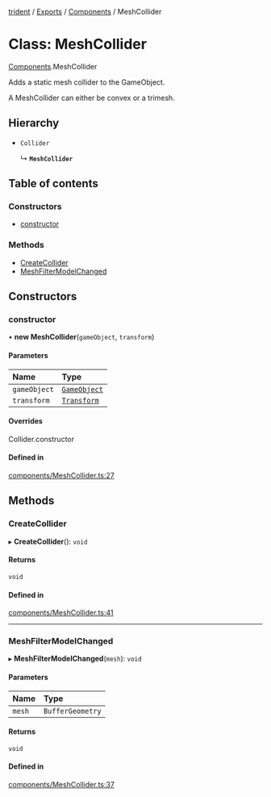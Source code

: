 [trident](../README.md) / [Exports](../modules.md) / [Components](../modules/Components.md) / MeshCollider

# Class: MeshCollider

[Components](../modules/Components.md).MeshCollider

Adds a static mesh collider to the GameObject.

A MeshCollider can either be convex or a trimesh.

## Hierarchy

- `Collider`

  ↳ **`MeshCollider`**

## Table of contents

### Constructors

- [constructor](Components.MeshCollider.md#constructor)

### Methods

- [CreateCollider](Components.MeshCollider.md#createcollider)
- [MeshFilterModelChanged](Components.MeshCollider.md#meshfiltermodelchanged)

## Constructors

### constructor

• **new MeshCollider**(`gameObject`, `transform`)

#### Parameters

| Name | Type |
| :------ | :------ |
| `gameObject` | [`GameObject`](GameObject.md) |
| `transform` | [`Transform`](Components.Transform.md) |

#### Overrides

Collider.constructor

#### Defined in

[components/MeshCollider.ts:27](https://github.com/AIFanatic/Trident/blob/b94bc4e/src/components/MeshCollider.ts#L27)

## Methods

### CreateCollider

▸ **CreateCollider**(): `void`

#### Returns

`void`

#### Defined in

[components/MeshCollider.ts:41](https://github.com/AIFanatic/Trident/blob/b94bc4e/src/components/MeshCollider.ts#L41)

___

### MeshFilterModelChanged

▸ **MeshFilterModelChanged**(`mesh`): `void`

#### Parameters

| Name | Type |
| :------ | :------ |
| `mesh` | `BufferGeometry` |

#### Returns

`void`

#### Defined in

[components/MeshCollider.ts:37](https://github.com/AIFanatic/Trident/blob/b94bc4e/src/components/MeshCollider.ts#L37)
